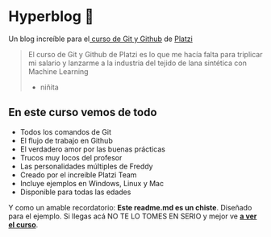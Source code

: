 ﻿# Hyperblog 💚
Un blog increíble para el[ curso de Git y Github](https://platzi.com/cursos/git-github/ " curso de Git y Github") de [Platzi](https://platzi.com/ "Platzi")
> El curso de Git y Github de Platzi es lo que me hacía falta para triplicar mi salario y lanzarme a la industria del tejido de lana sintética con Machine Learning
> - niñita

## En este curso vemos de todo
* Todos los comandos de Git
* El flujo de trabajo en Github
* El verdadero amor por las buenas prácticas
* Trucos muy locos del profesor
* Las personalidades múltiples de Freddy
* Creado por el increible Platzi Team
* Incluye ejemplos en Windows, Linux y Mac
* Disponible para todas las edades


Y como un amable recordatorio: **Este readme.md es un chiste**.  Diseñado para el ejemplo. Si llegas acá NO TE LO TOMES EN SERIO y mejor ve [**a ver el curso**](https://platzi.com/cursos/git-github/ "a ver el curso").
